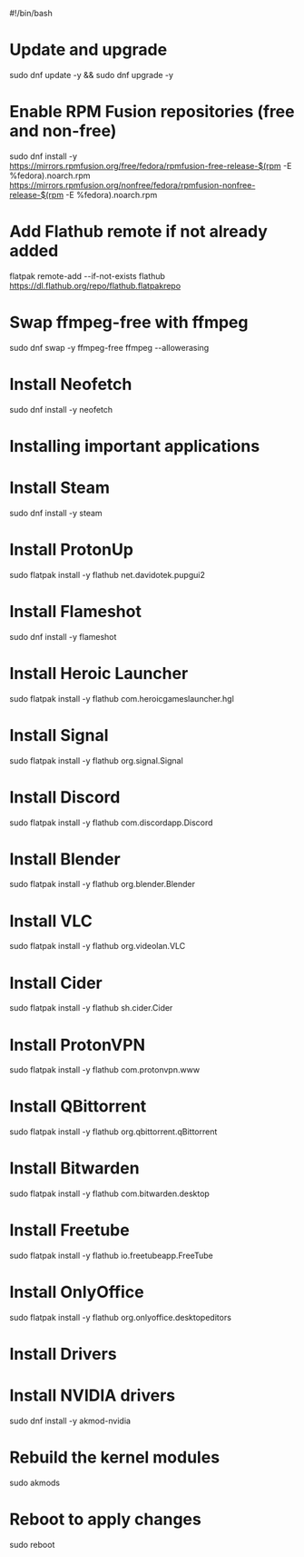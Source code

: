 #!/bin/bash

# Update and upgrade
sudo dnf update -y && sudo dnf upgrade -y

# Enable RPM Fusion repositories (free and non-free)
sudo dnf install -y \
  https://mirrors.rpmfusion.org/free/fedora/rpmfusion-free-release-$(rpm -E %fedora).noarch.rpm \
  https://mirrors.rpmfusion.org/nonfree/fedora/rpmfusion-nonfree-release-$(rpm -E %fedora).noarch.rpm

# Add Flathub remote if not already added
flatpak remote-add --if-not-exists flathub https://dl.flathub.org/repo/flathub.flatpakrepo

# Swap ffmpeg-free with ffmpeg
sudo dnf swap -y ffmpeg-free ffmpeg --allowerasing

# Install Neofetch
sudo dnf install -y neofetch

# Installing important applications
# Install Steam
sudo dnf install -y steam

# Install ProtonUp
sudo flatpak install -y flathub net.davidotek.pupgui2

# Install Flameshot
sudo dnf install -y flameshot

# Install Heroic Launcher
sudo flatpak install -y flathub com.heroicgameslauncher.hgl

# Install Signal
sudo flatpak install -y flathub org.signal.Signal

# Install Discord
sudo flatpak install -y flathub com.discordapp.Discord

# Install Blender
sudo flatpak install -y flathub org.blender.Blender

# Install VLC
sudo flatpak install -y flathub org.videolan.VLC

# Install Cider
sudo flatpak install -y flathub sh.cider.Cider

# Install ProtonVPN
sudo flatpak install -y flathub com.protonvpn.www

# Install QBittorrent
sudo flatpak install -y flathub org.qbittorrent.qBittorrent

# Install Bitwarden
sudo flatpak install -y flathub com.bitwarden.desktop

# Install Freetube
sudo flatpak install -y flathub io.freetubeapp.FreeTube

# Install OnlyOffice
sudo flatpak install -y flathub org.onlyoffice.desktopeditors

# Install Drivers
# Install NVIDIA drivers
sudo dnf install -y akmod-nvidia

# Rebuild the kernel modules
sudo akmods

# Reboot to apply changes
sudo reboot
